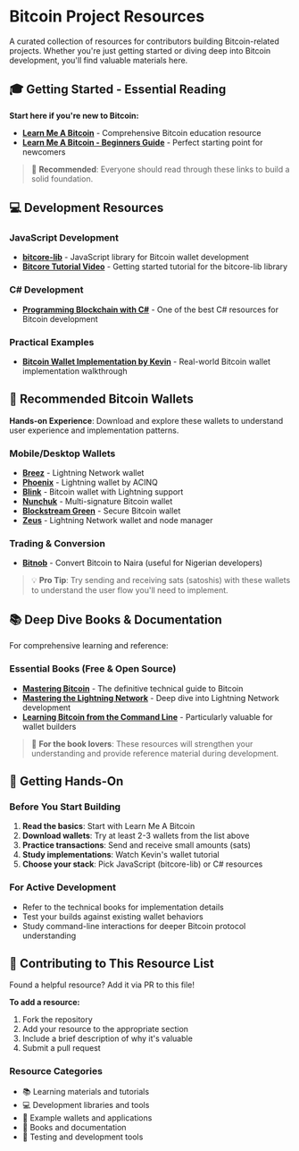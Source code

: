 # Bitcoin Project Resources

A curated collection of resources for contributors building Bitcoin-related projects. Whether you're just getting started or diving deep into Bitcoin development, you'll find valuable materials here.

## 🎓 Getting Started - Essential Reading

**Start here if you're new to Bitcoin:**

- **[Learn Me A Bitcoin](https://learnmeabitcoin.com/)** - Comprehensive Bitcoin education resource
- **[Learn Me A Bitcoin - Beginners Guide](https://learnmeabitcoin.com/beginners/)** - Perfect starting point for newcomers

> 📌 **Recommended**: Everyone should read through these links to build a solid foundation.

## 💻 Development Resources

### JavaScript Development
- **[bitcore-lib](https://www.npmjs.com/package/bitcore-lib)** - JavaScript library for Bitcoin wallet development
- **[Bitcore Tutorial Video](https://www.youtube.com/watch?v=ObRnmvIdecI)** - Getting started tutorial for the bitcore-lib library

### C# Development
- **[Programming Blockchain with C#](https://programmingblockchain.gitbook.io/programmingblockchain/)** - One of the best C# resources for Bitcoin development

### Practical Examples
- **[Bitcoin Wallet Implementation by Kevin](https://www.youtube.com/watch?v=Bwz2P2hPVpk&t=51s&pp=ygUyYml0Y29pbiBjb25mZXJlbmNlIGJ1aWxkIGEgd2FsbGV0IGFwcCBiaXRjb2luIDIwMjE%3D)** - Real-world Bitcoin wallet implementation walkthrough

## 📱 Recommended Bitcoin Wallets

**Hands-on Experience**: Download and explore these wallets to understand user experience and implementation patterns.

### Mobile/Desktop Wallets
- **[Breez](https://breez.technology/)** - Lightning Network wallet
- **[Phoenix](https://phoenix.acinq.co/)** - Lightning wallet by ACINQ
- **[Blink](https://www.blink.sv/)** - Bitcoin wallet with Lightning support
- **[Nunchuk](https://nunchuk.io/)** - Multi-signature Bitcoin wallet
- **[Blockstream Green](https://blockstream.com/green/)** - Secure Bitcoin wallet
- **[Zeus](https://zeusln.app/)** - Lightning Network wallet and node manager

### Trading & Conversion
- **[Bitnob](https://bitnob.com/)** - Convert Bitcoin to Naira (useful for Nigerian developers)

> 💡 **Pro Tip**: Try sending and receiving sats (satoshis) with these wallets to understand the user flow you'll need to implement.

## 📚 Deep Dive Books & Documentation

For comprehensive learning and reference:

### Essential Books (Free & Open Source)
- **[Mastering Bitcoin](https://github.com/bitcoinbook/bitcoinbook)** - The definitive technical guide to Bitcoin
- **[Mastering the Lightning Network](https://github.com/lnbook/lnbook)** - Deep dive into Lightning Network development
- **[Learning Bitcoin from the Command Line](https://github.com/BlockchainCommons/Learning-Bitcoin-from-the-Command-Line)** - Particularly valuable for wallet builders

> 📖 **For the book lovers**: These resources will strengthen your understanding and provide reference material during development.

## 🚀 Getting Hands-On

### Before You Start Building
1. **Read the basics**: Start with Learn Me A Bitcoin
2. **Download wallets**: Try at least 2-3 wallets from the list above
3. **Practice transactions**: Send and receive small amounts (sats)
4. **Study implementations**: Watch Kevin's wallet tutorial
5. **Choose your stack**: Pick JavaScript (bitcore-lib) or C# resources

### For Active Development
- Refer to the technical books for implementation details
- Test your builds against existing wallet behaviors
- Study command-line interactions for deeper Bitcoin protocol understanding

## 🤝 Contributing to This Resource List

Found a helpful resource? Add it via PR to this file!

**To add a resource:**
1. Fork the repository
2. Add your resource to the appropriate section
3. Include a brief description of why it's valuable
4. Submit a pull request

### Resource Categories
- 📚 Learning materials and tutorials
- 💻 Development libraries and tools
- 📱 Example wallets and applications
- 📖 Books and documentation
- 🔧 Testing and development tools
